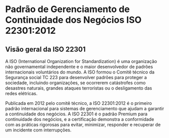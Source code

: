 # Padrão de Gerenciamento de Continuidade dos Negócios ISO 22301:2012


## [](https://learn.microsoft.com/pt-br/compliance/regulatory/offering-iso-22301#iso-22301-overview)Visão geral da ISO 22301

A ISO (International Organization for Standardization) é uma organização não governamental independente e o maior desenvolvedor de padrões internacionais voluntários do mundo. A ISO formou o Comitê técnico da Segurança social TC 223 para desenvolver padrões para proteger a sociedade, incluindo organizações, se ocorrerem catástrofes como desastres naturais, grandes ataques terroristas ou o desligamento das redes elétricas.

Publicada em 2012 pelo comitê técnico, a ISO 22301:2012 é o primeiro padrão internacional para sistemas de gerenciamento que ajudam a garantir a continuidade dos negócios. A ISO 22301 é o padrão Premium para continuidade dos negócios, e a certificação demonstra a conformidade com as práticas rigorosas para evitar, minimizar, responder e recuperar de um incidente com interrupções.